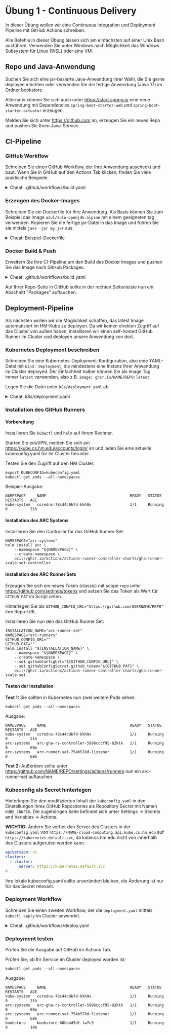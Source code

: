 # Übung 1 - Continuous Delivery

In dieser Übung wollen wir eine Continuous Integration und Deployment Pipeline mit GitHub Actions schreiben.

Alle Befehle in dieser Übung lassen sich am einfachsten auf einer Unix Bash ausführen.
Verwenden Sie unter Windows nach Möglichkeit das Windows Subsystem für Linux (WSL) oder eine VM.

## Repo und Java-Anwendung

Suchen Sie sich eine jar-basierte Java-Anwendung Ihrer Wahl, die Sie gerne deployen möchten
oder verwenden Sie die fertige Anwendung (Java 17) im Ordner [bookstore](bookstore).

Alternativ können Sie sich auch unter https://start.spring.io eine neue Anwendung 
mit Dependencies `spring-boot-starter-web` und `spring-boot-starter-actuator` erzeugen.

Melden Sie sich unter https://github.com an, erzeugen Sie ein neues Repo und pushen Sie Ihren Java-Service.

## CI-Pipeline

### GitHub Workflow

Schreiben Sie einen GitHub Workflow, der Ihre Anwendung auscheckt und baut.
Wenn Sie in GitHub auf den Actions Tab klicken, finden Sie viele praktische Beispiele.

<details>
<summary>Cheat: .github/workflows/build.yaml</summary>

```yaml
name: Java CI with Maven
on:
  push:
    branches: [ "main" ]
jobs:
  build:
    runs-on: ubuntu-latest
    steps:
      - name: Checkout
        uses: actions/checkout@v4

      - name: Set up JDK 17
        uses: actions/setup-java@v3
        with:
          java-version: '17'
          distribution: 'zulu'
          cache: maven

      - name: Build with Maven
        run: ./mvnw -B package --file pom.xml
```
</details>

### Erzeugen des Docker-Images

Schreiben Sie ein Dockerfile für Ihre Anwendung.
Als Basis können Sie zum Beispiel das Image `azul/zulu-openjdk-alpine` mit einem geeigneten tag verwenden.
Kopieren Sie die fertige jar-Datei in das Image und führen Sie sie mittels `java -jar my.jar` aus.

<details>
<summary>Cheat: Beispiel-Dockerfile</summary>

```Dockerfile
FROM azul/zulu-openjdk-alpine:17-latest
COPY target/bookstore-*.jar bookstore.jar
ENTRYPOINT [ "java", "-jar", "/bookstore.jar" ]
```
</details>

### Docker Build & Push

Erweitern Sie Ihre CI-Pipeline um den Build des Docker Images und pushen Sie das Image nach GitHub Packages.

<details>
<summary>Cheat: .github/workflows/build.yaml</summary>

```yaml
env:
  REGISTRY: ghcr.io
  IMAGE_NAME: ${{ github.repository }}

jobs:
  build:
    runs-on: ubuntu-latest
    # Pushing to GitHub packages requires extra permissions
    permissions:
      contents: read
      packages: write
      id-token: write
  steps:
    # ... Previous build steps ...

    - name: Set up Docker Buildx
      uses: docker/setup-buildx-action@v3

    - name: Log into registry ${{ env.REGISTRY }}
      if: github.event_name != 'pull_request'
      uses: docker/login-action@v3
      with:
        registry: ${{ env.REGISTRY }}
        username: ${{ github.actor }}
        password: ${{ secrets.GITHUB_TOKEN }}

    - name: Build and push Docker image
      id: build-and-push
      uses: docker/build-push-action@v5
      with:
        context: .
        push: ${{ github.event_name != 'pull_request' }}
        tags: ${{ env.REGISTRY }}/${{ env.IMAGE_NAME }}:latest
        cache-from: type=gha
        cache-to: type=gha,mode=max
```
</details>

Auf Ihrer Repo-Seite in GitHub sollte in der rechten Seitenleiste nun ein Abschnitt "Packages" auftauchen.


## Deployment-Pipeline

Als nächsten wollen wir die Möglichkeit schaffen, das latest Image automatisiert im HM-Kube zu deployen.
Da wir keinen direkten Zugriff auf das Cluster von außen haben, installieren wir einen self-hosted 
GitHub Runner im Cluster und deployen unsere Anwendung von dort.

### Kubernetes Deployment beschreiben

Schreiben Sie eine Kubernetes-Deployment-Konfiguration, also eine YAML-Datei mit `kind: Deployment`,
die mindestens eine Instanz Ihrer Anwendung im Cluster deployed. Der Einfachheit halber können Sie als
Image Tag immer `latest` verwenden, also z.B. `image: ghcr.io/NAME/REPO:latest`

Legen Sie die Datei unter `k8s/deployment.yaml` ab.

<details>
<summary>Cheat: k8s/deployment.yaml</summary>

```yaml
apiVersion: apps/v1
kind: Deployment
metadata:
  namespace: bookstore
  name: bookstore
  labels:
    app: bookstore
spec:
  replicas: 1
  selector:
    matchLabels:
      app: bookstore
  strategy:
    type: RollingUpdate
  revisionHistoryLimit: 10
  template:
    metadata:
      namespace: bookstore
      labels:
        app: bookstore
    spec:
      restartPolicy: Always
      containers:
        - name: bookstore
          image: ghcr.io/0xqab/cloud-computing-bookstore:latest
          imagePullPolicy: IfNotPresent
          startupProbe:
            httpGet:
              path: /actuator/health/readiness
              port: 8080
            periodSeconds: 1
            failureThreshold: 300
          readinessProbe:
            httpGet:
              path: /actuator/health/readiness
              port: 8080
            periodSeconds: 2
            failureThreshold: 5
          livenessProbe:
            httpGet:
              path: /actuator/health/liveness
              port: 8080
            periodSeconds: 10
            failureThreshold: 3
          ports:
            - name: http
              containerPort: 8080
          resources:
            limits:
              memory: 1024Mi
            requests:
              cpu: 250m
              memory: 512Mi
```
</details>


### Installation des GitHub Runners

#### Vorbereitung

Installieren Sie `kubectl` und `helm` auf ihrem Rechner.

Starten Sie eduVPN, melden Sie sich am https://kube.cs.hm.edu/accounts/login/ an und laden Sie eine aktuelle
kubeconfig.yaml für ihr Cluster herunter.

Testen Sie den Zugriff auf den HM Cluster:
```shell
export KUBECONFIG=kubeconfig.yaml
kubectl get pods --all-namespaces
```
Beispiel-Ausgabe:
```text
NAMESPACE     NAME                                     READY   STATUS    RESTARTS   AGE
kube-system   coredns-78c44c9b7d-kkh9x                 1/1     Running   0          21h
```

#### Installation des ARC Systems

Installieren Sie den Controller für das GitHub Runner Set:
```shell
NAMESPACE="arc-systems"
helm install arc \
    --namespace "${NAMESPACE}" \
    --create-namespace \
    oci://ghcr.io/actions/actions-runner-controller-charts/gha-runner-scale-set-controller
```

#### Installation des ARC Runner Sets

Erzeugen Sie sich ein neues Token (classic) mit scope `repo` unter https://github.com/settings/tokens
und setzen Sie das Token als Wert für `GITHUB_PAT` im Script unten.

Hinterlegen Sie als `GITHUB_CONFIG_URL="https://github.com/USERNAME/REPO"` ihre Repo-URL.

Installieren Sie nun den das GitHub Runner Set:
```shell
INSTALLATION_NAME="arc-runner-set"
NAMESPACE="arc-runners"
GITHUB_CONFIG_URL=""
GITHUB_PAT=""
helm install "${INSTALLATION_NAME}" \
    --namespace "${NAMESPACE}" \
    --create-namespace \
    --set githubConfigUrl="${GITHUB_CONFIG_URL}" \
    --set githubConfigSecret.github_token="${GITHUB_PAT}" \
    oci://ghcr.io/actions/actions-runner-controller-charts/gha-runner-scale-set
```

#### Testen der Installation

**Test 1:** Sie sollten in Kubernetes nun zwei weitere Pods sehen:
```shell
kubectl get pods --all-namespaces
```
Ausgabe:
```text
NAMESPACE     NAME                                     READY   STATUS    RESTARTS   AGE
kube-system   coredns-78c44c9b7d-kkh9x                 1/1     Running   0          21h
arc-systems   arc-gha-rs-controller-5996cccf95-82ktk   1/1     Running   0          68m
arc-systems   arc-runner-set-754b578d-listener         1/1     Running   0          68m
```

**Test 2:** Außerdem sollte unter https://github.com/NAME/REPO/settings/actions/runners
nun ein arc-runner-set auftauchen.

### Kubeconfig als Secret hinterlegen
Hinterlegen Sie den modifizierten Inhalt der `kubeconfig.yaml` in den Einstellungen Ihres 
GitHub Repositories als Repository Secret mit Namen `KUBE_CONFIG`.
Die zugehörigen Seite befindet sich unter Settings -> Secrets and Variables -> Actions.

**WICHTIG:** Ändern Sie vorher den Server des Clusters in der `kubeconfig.yaml`
von `https://NAME-cloud-computing.api.kube.cs.hm.edu` auf `https://kubernetes.default.svc`,
da kube.cs.hm.edu nicht von innerhalb des Clusters aufgerufen werden kann.
```yaml
apiVersion: v1
clusters:
  - cluster:
      server: https://kubernetes.default.svc
# ...
```
Ihre lokale kubeconfig.yaml sollte unverändert bleiben, die Änderung ist nur für das Secret relevant.


### Deployment Workflow

Schreiben Sie einen zweiten Workflow, der die `deployment.yaml` mittels `kubectl apply` im Cluster anwendet.

<details>
<summary>Cheat: .github/workflows/deploy.yaml</summary>

```yaml
name: Deploy on HM-Kube

on:
  workflow_dispatch:

jobs:
  deploy:
    runs-on: arc-runner-set

    steps:
      - name: Checkout
        uses: actions/checkout@v4

      - name: Setup kubectl
        uses: azure/setup-kubectl@v3

      - name: Setup kubeconfig
        run: |
          echo '${{ secrets.KUBE_CONFIG }}' > kubeconfig.yaml
          chmod 600 kubeconfig.yaml

      - name: Apply kubernetes files
        env:
          KUBECONFIG: kubeconfig.yaml
        run: |
          kubectl apply -f k8s/deployment.yaml

      - name: Post kubeconfig
        if: always()
        run: rm -f kubeconfig.yaml
```
</details>

### Deployment testen

Prüfen Sie die Ausgabe auf GitHub im Actions Tab.

Prüfen Sie, ob Ihr Service im Cluster deployed worden ist:
```shell
kubectl get pods --all-namespaces
```
Ausgabe:
```text
NAMESPACE     NAME                                     READY   STATUS    RESTARTS   AGE
kube-system   coredns-78c44c9b7d-kkh9x                 1/1     Running   0          21h
arc-systems   arc-gha-rs-controller-5996cccf95-82ktk   1/1     Running   0          68m
arc-systems   arc-runner-set-754b578d-listener         1/1     Running   0          68m
bookstore     bookstore-68bb4d5df-tw7c9                1/1     Running   0          10m
```
